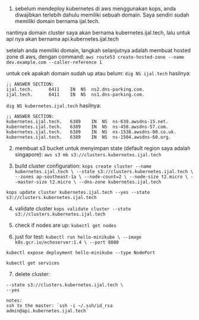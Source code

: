 1. sebelum mendeploy kubernetes di aws menggunakan kops, anda diwajibkan terlebih dahulu memiliki
sebuah domain. Saya sendiri sudah memiliki domain bernama ijal.tech.

nantinya domain cluster saya akan bernama kubernetes.ijal.tech, lalu untuk api nya
akan bernama api.kubernetes.ijal.tech

setelah anda memiliki domain, langkah selanjutnya adalah membuat hosted zone di aws,
dengan command: `aws route53 create-hosted-zone --name dev.example.com --caller-reference 1`

untuk cek apakah domain sudah up atau belum:
`dig NS ijal.tech`
hasilnya:
```
;; ANSWER SECTION:
ijal.tech.		6411	IN	NS	ns2.dns-parking.com.
ijal.tech.		6411	IN	NS	ns1.dns-parking.com.
```

`dig NS kubernetes.ijal.tech`
hasilnya:
```
;; ANSWER SECTION:
kubernetes.ijal.tech.	6389	IN	NS	ns-639.awsdns-15.net.
kubernetes.ijal.tech.	6389	IN	NS	ns-458.awsdns-57.com.
kubernetes.ijal.tech.	6389	IN	NS	ns-1538.awsdns-00.co.uk.
kubernetes.ijal.tech.	6389	IN	NS	ns-1504.awsdns-60.org.
```

2. membuat s3 bucket untuk menyimpan state (default region saya adalah singapore):
`aws s3 mb s3://clusters.kubernetes.ijal.tech`

3. build cluster configuration:
`kops create cluster --name kubernetes.ijal.tech \
--state s3://clusters.kubernetes.ijal.tech \
--zones ap-southeast-1a \
--node-count=2 \
--node-size t2.micro \
--master-size t2.micro \
--dns-zone kubernetes.ijal.tech`

`kops update cluster kubernetes.ijal.tech --yes --state s3://clusters.kubernetes.ijal.tech`

4. validate cluster
`kops validate cluster --state s3://clusters.kubernetes.ijal.tech`

5. check if nodes are up: `kubectl get nodes`

6. just for test:
`kubectl run hello-minikube \
--image k8s.gcr.io/echoserver:1.4 \
--port 8080`

`kubectl expose deployment hello-minikube --type NodePort`

`kubectl get services`

7. delete cluster:
```kops delete cluster kubernetes.ijal.tech \
--state s3://clusters.kubernetes.ijal.tech \
--yes

notes: 
ssh to the master: `ssh -i ~/.ssh/id_rsa admin@api.kubernetes.ijal.tech`
